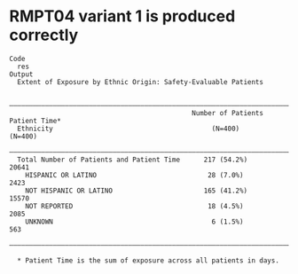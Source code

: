 # RMPT04 variant 1 is produced correctly

    Code
      res
    Output
      Extent of Exposure by Ethnic Origin: Safety-Evaluable Patients
      
      ——————————————————————————————————————————————————————————————————————————————
                                                  Number of Patients   Patient Time*
      Ethnicity                                        (N=400)            (N=400)   
      ——————————————————————————————————————————————————————————————————————————————
      Total Number of Patients and Patient Time      217 (54.2%)           20641    
        HISPANIC OR LATINO                            28 (7.0%)            2423     
        NOT HISPANIC OR LATINO                       165 (41.2%)           15570    
        NOT REPORTED                                  18 (4.5%)            2085     
        UNKNOWN                                        6 (1.5%)             563     
      ——————————————————————————————————————————————————————————————————————————————
      
      * Patient Time is the sum of exposure across all patients in days.

